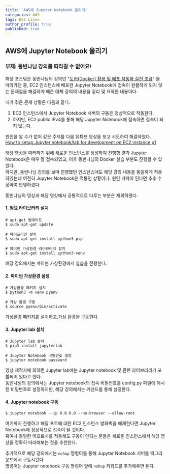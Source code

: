 ```yaml
---
title: 'AWS에 Jupyter Notebook 올리기'
categories: AWS
tags: EC2 Linux
author_profile: true
published: true
---
```

## AWS에 Jupyter Notebook 올리기
### 부제: 동빈나님 강의를 따라갈 수 없어요!

해당 포스팅은 동빈나님의 강의인 "[도커(Docker) 활용 및 배포 자동화 실전 초급](https://www.youtube.com/watch?v=LoYpXoBJPMc)" 을 따라가던 중, 
EC2 인스턴스에 배포한 Jupyter Notebook에 접속이 원활하게 되지 않는 문제점을 해결하게 해준 대체 강의의 내용을 정리 및 요약한 내용이다.

내가 겪은 문제 상황은 다음과 같다.
1. EC2 인스턴스에서 Jupyter Notebook 서버의 구동은 정상적으로 작동한다.
2. 하지만, EC2 public IPv4를 통해 해당 Jupyter Notebook에 접속하면 접속이 되지 않는다.   

원인을 알 수가 없어 같은 주제를 다음 유튜브 영상을 보고 시도하여 해결하였다.   
[How to setup Jupyter notebook/lab for development on EC2 instance p1](https://www.youtube.com/watch?v=qYe5J5lBvn4&list=PLfkvr8CCU9yAD6mVM7RlVlQNJ8x9R6kGm&index=1)

해당 영상을 따라하기 위해 새로운 인스턴스를 생성하여 진행항 결과 Jupyter Notebook은 매우 잘 접속되었고, 이후 동빈나님의 Docker 실습 부분도 진행할 수 있었다.   
하지만, 동빈나님 강의를 보며 진행했던 인스턴스에도 해당 강의 내용을 동일하게 적용하였는데 여전히 Jupyter Notebook은 먹통인 상황이다. 원인 파악이 된다면 추후 수정하여 반영하겠다.


동빈나님의 영상과 해당 영상에서 공통적으로 다루는 부분은 제외하였다.

#### 1. 필요 라이브러리 설치
```shell
# apt-get 업데이트
$ sudo apt-get update

# 파이프라인 설치
$ sudo apt-get install python3-pip

# 파이썬 가상환경 라이브러리 설치
$ sudo apt-get install python3-venv
```
해당 강의에서는 파이썬 가상환경에서 실습을 진행한다.

#### 2. 파이썬 가상환경 설정
```shell
# 가상환경 패키지 설치
$ python3 -m venv pyenv

# 가상 환경 구동
$ source pyenv/bin/activate
```
가상환경 패키지를 설치하고,가상 환경을 구동한다.
#### 3. Jupyter lab 설치
```shell
# Jupyter lab 설치
$ pip3 install jupyterlab

# Jupyter Notebook 비밀번호 설정
$ jupyter notebook password
```
영상 제작자에 의하면 Jupyter lab에는 Jupyter notebook 및 관련 라이브러리가 포함되어 있다고 한다.   
동빈나님의 강의에서는 Jupyter notebook의 접속 비밀번호를 config.py 파일에 해시된 비밀번호로 설정하지만, 해당 강의에서는 커맨드를 통해 설정한다.

#### 4. Jupyter notebook 구동
```shell
$ jupyter notebook --ip 0.0.0.0 --no-browser --allow-root
```
여기까지 진행하고 해당 포트에 대한 EC2 인스턴스 방화벽을 해제한다면 Jupyter Notebook에 정상적으로 접속이 될 것이다.    
혹여나 동일한 어프로치를 적용해도 구동이 안되는 분들은 새로운 인스턴스에서 해당 영상을 정확히 따라해보는 것을 추천한다.

추가적으로 해당 강의에서는 ```nohup``` 명령어를 통해 Jupyter Notebook 서버를 백그라운드에서 구동시킨다.   
명령어는 Jupyter notebook 구동 명렁어 앞에 ```nohup``` 키워드를 추가해주면 된다.
